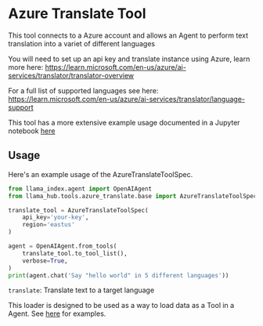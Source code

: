# Azure Translate Tool

This tool connects to a Azure account and allows an Agent to perform text translation into a variet of different languages

You will need to set up an api key and translate instance using Azure, learn more here: https://learn.microsoft.com/en-us/azure/ai-services/translator/translator-overview

For a full list of supported languages see here: https://learn.microsoft.com/en-us/azure/ai-services/translator/language-support

This tool has a more extensive example usage documented in a Jupyter notebook [here](https://github.com/emptycrown/llama-hub/tree/main/llama_hub/tools/notebooks/azure_speech.ipynb)

## Usage

Here's an example usage of the AzureTranslateToolSpec.

```python
from llama_index.agent import OpenAIAgent
from llama_hub.tools.azure_translate.base import AzureTranslateToolSpec

translate_tool = AzureTranslateToolSpec(
    api_key='your-key',
    region='eastus'
)

agent = OpenAIAgent.from_tools(
    translate_tool.to_tool_list(),
    verbose=True,
)
print(agent.chat('Say "hello world" in 5 different languages'))
```

`translate`: Translate text to a target language

This loader is designed to be used as a way to load data as a Tool in a Agent. See [here](https://github.com/emptycrown/llama-hub/tree/main) for examples.

